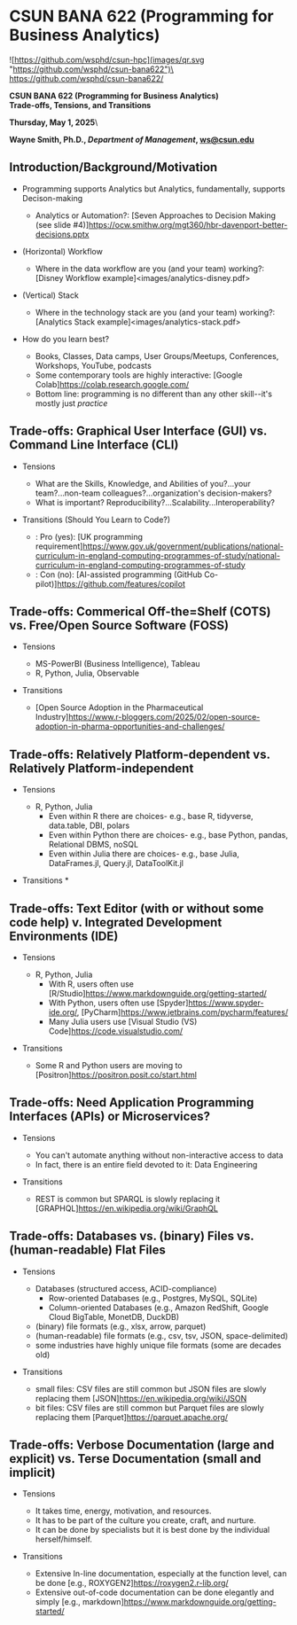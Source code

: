 # CSUN BANA 622 (Programming for Business Analytics)


![https://github.com/wsphd/csun-hpc](images/qr.svg "https://github.com/wsphd/csun-bana622")\
<https://github.com/wsphd/csun-bana622/>

**CSUN BANA 622 (Programming for Business Analytics)**\
**Trade-offs, Tensions, and Transitions**

**Thursday, May 1, 2025**\

**Wayne Smith, Ph.D., _Department of Management_, <ws@csun.edu>**


## Introduction/Background/Motivation

  * Programming supports Analytics but Analytics, fundamentally, supports Decison-making
    * Analytics or Automation?: [Seven Approaches to Decision Making (see slide #4)]<https://ocw.smithw.org/mgt360/hbr-davenport-better-decisions.pptx>

  * (Horizontal) Workflow
    * Where in the data workflow are you (and your team) working?: [Disney Workflow example]<images/analytics-disney.pdf>

  * (Vertical) Stack
    * Where in the technology stack are you (and your team) working?: [Analytics Stack example]<images/analytics-stack.pdf>

  * How do you learn best?
    * Books, Classes, Data camps, User Groups/Meetups, Conferences, Workshops, YouTube, podcasts
    * Some contemporary tools are highly interactive: [Google Colab]<https://colab.research.google.com/>
    * Bottom line: programming is no different than any other skill--it's mostly just _practice_


## Trade-offs: Graphical User Interface (GUI) vs. Command Line Interface (CLI)

  * Tensions
    * What are the Skills, Knowledge, and Abilities of you?...your team?...non-team colleagues?...organization's decision-makers?
    * What is important? Reproducibility?...Scalability...Interoperability?

  * Transitions (Should You Learn to Code?)
    * : Pro (yes): [UK programming requirement]<https://www.gov.uk/government/publications/national-curriculum-in-england-computing-programmes-of-study/national-curriculum-in-england-computing-programmes-of-study>
    * : Con (no): [AI-assisted programming (GitHub Co-pilot)]<https://github.com/features/copilot>


## Trade-offs: Commerical Off-the=Shelf (COTS) vs. Free/Open Source Software (FOSS)

  * Tensions
    * MS-PowerBI (Business Intelligence), Tableau
    * R, Python, Julia, Observable

  * Transitions
    * [Open Source Adoption in the Pharmaceutical Industry]<https://www.r-bloggers.com/2025/02/open-source-adoption-in-pharma-opportunities-and-challenges/>


## Trade-offs: Relatively Platform-dependent vs. Relatively Platform-independent

  * Tensions
    * R, Python, Julia
      * Even within R there are choices- e.g., base R, tidyverse, data.table, DBI, polars
      * Even within Python there are choices- e.g., base Python, pandas, Relational DBMS, noSQL
      * Even within Julia there are choices- e.g., base Julia, DataFrames.jl, Query.jl, DataToolKit.jl

  * Transitions
    *


## Trade-offs: Text Editor (with or without some code help) v. Integrated Development Environments (IDE)

  * Tensions
    * R, Python, Julia
      * With R, users often use [R/Studio]<https://www.markdownguide.org/getting-started/>
      * With Python, users often use [Spyder]<https://www.spyder-ide.org/>, [PyCharm]<https://www.jetbrains.com/pycharm/features/>
      * Many Julia users use [Visual Studio (VS) Code]<https://code.visualstudio.com/>

  * Transitions
    * Some R and Python users are moving to [Positron]<https://positron.posit.co/start.html>


## Trade-offs: Need Application Programming Interfaces (APIs) or Microservices?

  * Tensions
    * You can't automate anything without non-interactive access to data
    * In fact, there is an entire field devoted to it: Data Engineering

  * Transitions
    * REST is common but SPARQL is slowly replacing it [GRAPHQL]<https://en.wikipedia.org/wiki/GraphQL>


## Trade-offs: Databases vs. (binary) Files vs. (human-readable) Flat Files

  * Tensions
    * Databases (structured access, ACID-compliance)
      * Row-oriented Databases (e.g., Postgres, MySQL, SQLite)
      * Column-oriented Databases (e.g., Amazon RedShift, Google Cloud BigTable, MonetDB, DuckDB)
    * (binary) file formats (e.g., xlsx, arrow, parquet)
    * (human-readable) file formats (e.g., csv, tsv, JSON, space-delimited)
    * some industries have highly unique file formats (some are decades old)

  * Transitions
    * small files: CSV files are still common but JSON files are slowly replacing them [JSON]<https://en.wikipedia.org/wiki/JSON>
    * bit files: CSV files are still common but Parquet files are slowly replacing them [Parquet]<https://parquet.apache.org/>


## Trade-offs: Verbose Documentation (large and explicit) vs. Terse Documentation (small and implicit)

  * Tensions
    * It takes time, energy, motivation, and resources.
    * It has to be part of the culture you create, craft, and nurture.
    * It can be done by specialists but it is best done by the individual herself/himself.

  * Transitions
    * Extensive In-line documentation, especially at the function level, can be done [e.g., ROXYGEN2]<https://roxygen2.r-lib.org/>
    * Extensive out-of-code documentation can be done elegantly and simply [e.g., markdown]<https://www.markdownguide.org/getting-started/>

